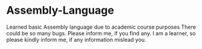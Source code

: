 # Assembly-Language
Learned basic Assembly language due to academic course purposes
There could be so many bugs. Please inform me, if you find any.
I am a learner, so please kindly inform me, if any information mislead you.
